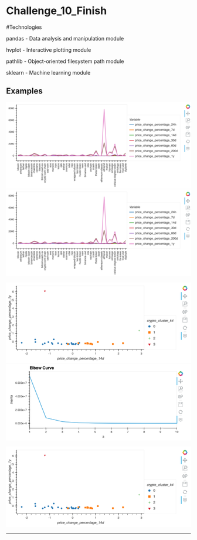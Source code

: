 # Challenge_10_Finish

#Technologies

pandas - Data analysis and manipulation module

hvplot - Interactive plotting module

pathlib - Object-oriented filesystem path module

sklearn - Machine learning module

## Examples

![Example_One](https://github.com/ScientiaCapital/Cryptocurrency-Clustering/blob/main/Resources/Screen%20Shot%202021-05-21%20at%201.47.05%20PM.png)
![Example](https://github.com/ScientiaCapital/Cryptocurrency-Clustering/blob/main/Resources/Screen%20Shot%202021-05-21%20at%201.47.05%20PM.png)

![Example_Two](https://github.com/ScientiaCapital/Cryptocurrency-Clustering/blob/main/Resources/Screen%20Shot%202021-05-21%20at%201.47.39%20PM.png)
![Example](https://github.com/ScientiaCapital/Cryptocurrency-Clustering/blob/main/Resources/Screen%20Shot%202021-05-22%20at%209.18.24%20AM.png)

![Example](https://github.com/ScientiaCapital/Cryptocurrency-Clustering/blob/main/Resources/Screen%20Shot%202021-05-21%20at%201.47.39%20PM.png)


---
